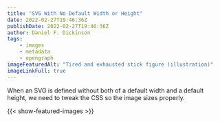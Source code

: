 ```yaml
---
title: "SVG With No Default Width or Height"
date: 2022-02-27T19:46:36Z
publishDate: 2022-02-27T19:46:36Z
author: Daniel F. Dickinson
tags:
    - images
    - metadata
    - opengraph
imageFeaturedAlt: "Tired and exhausted stick figure (illustration)"
imageLinkFull: true
---
```


When an SVG is defined without both of a default width and a default height, we need to tweak the CSS so the image sizes properly.

{{< show-featured-images >}}
